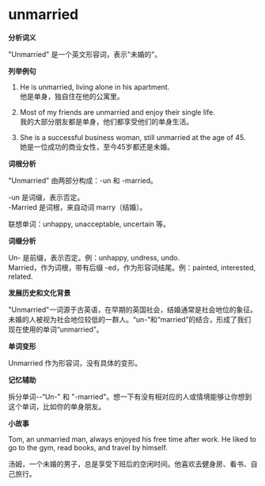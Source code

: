 # unmarried

**分析词义**

  

"Unmarried" 是一个英文形容词，表示"未婚的"。

  

**列举例句**

  

1.  He is unmarried, living alone in his apartment.  
    他是单身，独自住在他的公寓里。
    
      
    
2.  Most of my friends are unmarried and enjoy their single life.  
    我的大部分朋友都是单身，他们都享受他们的单身生活。
    
      
    
3.  She is a successful business woman, still unmarried at the age of 45.  
    她是一位成功的商业女性，至今45岁都还是未婚。
    
      
    

  

**词根分析**

  

"Unmarried" 由两部分构成：-un 和 -married。

  

\-un 是词缀，表示否定。  
\-Married 是词根，来自动词 marry（结婚）。

  

联想单词：unhappy, unacceptable, uncertain 等。

  

**词缀分析**

  

Un- 是前缀，表示否定。例：unhappy, undress, undo.  
Married，作为词根，带有后缀 -ed，作为形容词结尾。例：painted, interested, related.

  

**发展历史和文化背景**

  

"Unmarried"一词源于古英语，在早期的英国社会，结婚通常是社会地位的象征。未婚的人被视为社会地位较低的一群人。“un-”和“married”的结合，形成了我们现在使用的单词“unmarried”。

  

**单词变形**

  

Unmarried 作为形容词，没有具体的变形。

  

**记忆辅助**

  

拆分单词--“Un-" 和 "-married"。想一下有没有相对应的人或情境能够让你想到这个单词，比如你的单身朋友。

  

**小故事**

  

Tom, an unmarried man, always enjoyed his free time after work. He liked to go to the gym, read books, and travel by himself.

  

汤姆，一个未婚的男子，总是享受下班后的空闲时间。他喜欢去健身房、看书、自己旅行。
